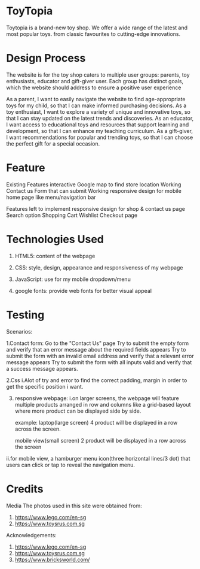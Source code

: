 # ToyTopia

Toytopia is a brand-new toy shop. We offer a wide range of the latest and most popular toys. from classic favourites to cutting-edge innovations.

# Design Process

The website is for the toy shop caters to multiple user groups: parents, toy enthusiasts, educator and gift-giver user. Each group has distinct goals, which the website should address to ensure a positive user experience

As a parent, I want to easily navigate the website to find age-appropriate toys for my child, so that I can make informed purchasing decisions.
As a toy enthusiast, I want to explore a variety of unique and innovative toys, so that I can stay updated on the latest trends and discoveries.
As an educator, I want access to educational toys and resources that support learning and development, so that I can enhance my teaching curriculum.
As a gift-giver, I want recommendations for popular and trending toys, so that I can choose the perfect gift for a special occasion.

# Feature

Existing Features
interactive Google map to find store location
Working Contact us Form that can submit
Working responsive design for mobile home page like menu/navigation bar

Features left to implement
responsive design for shop & contact us page
Search option
Shopping Cart
Wishlist
Checkout page

# Technologies Used

1. HTML5: content of the webpage

2. CSS: style, design, appearance and responsiveness of my webpage

3. JavaScript: use for my mobile dropdown/menu

4. google fonts: provide web fonts for better visual appeal

# Testing
Scenarios:

1.Contact form:
Go to the "Contact Us" page
Try to submit the empty form and verify that an error message about the required fields appears
Try to submit the form with an invalid email address and verify that a relevant error message appears
Try to submit the form with all inputs valid and verify that a success message appears.

2.Css
i.Alot of try and error to find the correct padding, margin in order to get the specific position i want.


3. responsive webpage:
   i.on larger screens, the webpage will feature multiple products arranged in row and columns like a grid-based layout where more product can be displayed side by side.

   example: laptop(large screen)
   4 product will be displayed in a row across the screen.

   mobile view(small screen)
   2 product will be displayed in a row across the screen

ii.for mobile view, a hamburger menu icon(three horizontal lines/3 dot) that users can click or tap to reveal the navigation menu.


# Credits
Media
The photos used in this site were obtained from:
1. https://www.lego.com/en-sg
2. https://www.toysrus.com.sg

Acknowledgements:
1. https://www.lego.com/en-sg
2. https://www.toysrus.com.sg
3. https://www.bricksworld.com/
